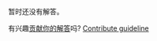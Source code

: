 
暂时还没有解答。

有兴趣[贡献你的解答](https://github.com/BFEdev/BFE.dev-solutions/blob/main/problem/getelementsbyclassname_zh.md)吗? [Contribute guideline](https://github.com/BFEdev/BFE.dev-solutions#how-to-contribute)
